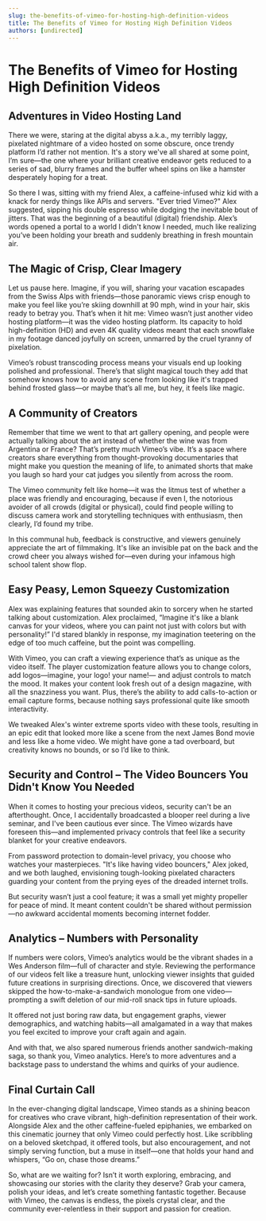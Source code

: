 ```yaml
---
slug: the-benefits-of-vimeo-for-hosting-high-definition-videos
title: The Benefits of Vimeo for Hosting High Definition Videos
authors: [undirected]
---
```



# The Benefits of Vimeo for Hosting High Definition Videos

## Adventures in Video Hosting Land

There we were, staring at the digital abyss a.k.a., my terribly laggy, pixelated nightmare of a video hosted on some obscure, once trendy platform I’d rather not mention. It's a story we've all shared at some point, I’m sure—the one where your brilliant creative endeavor gets reduced to a series of sad, blurry frames and the buffer wheel spins on like a hamster desperately hoping for a treat. 

So there I was, sitting with my friend Alex, a caffeine-infused whiz kid with a knack for nerdy things like APIs and servers. "Ever tried Vimeo?" Alex suggested, sipping his double espresso while dodging the inevitable bout of jitters. That was the beginning of a beautiful (digital) friendship. Alex’s words opened a portal to a world I didn't know I needed, much like realizing you’ve been holding your breath and suddenly breathing in fresh mountain air.

## The Magic of Crisp, Clear Imagery

Let us pause here. Imagine, if you will, sharing your vacation escapades from the Swiss Alps with friends—those panoramic views crisp enough to make you feel like you’re skiing downhill at 90 mph, wind in your hair, skis ready to betray you. That’s when it hit me: Vimeo wasn’t just another video hosting platform—it was the video hosting platform. Its capacity to hold high-definition (HD) and even 4K quality videos meant that each snowflake in my footage danced joyfully on screen, unmarred by the cruel tyranny of pixelation.

Vimeo’s robust transcoding process means your visuals end up looking polished and professional. There’s that slight magical touch they add that somehow knows how to avoid any scene from looking like it's trapped behind frosted glass—or maybe that’s all me, but hey, it feels like magic.

## A Community of Creators

Remember that time we went to that art gallery opening, and people were actually talking about the art instead of whether the wine was from Argentina or France? That’s pretty much Vimeo’s vibe. It’s a space where creators share everything from thought-provoking documentaries that might make you question the meaning of life, to animated shorts that make you laugh so hard your cat judges you silently from across the room.

The Vimeo community felt like home—it was the litmus test of whether a place was friendly and encouraging, because if even I, the notorious avoider of all crowds (digital or physical), could find people willing to discuss camera work and storytelling techniques with enthusiasm, then clearly, I’d found my tribe. 

In this communal hub, feedback is constructive, and viewers genuinely appreciate the art of filmmaking. It's like an invisible pat on the back and the crowd cheer you always wished for—even during your infamous high school talent show flop. 

## Easy Peasy, Lemon Squeezy Customization

Alex was explaining features that sounded akin to sorcery when he started talking about customization. Alex proclaimed, “Imagine it's like a blank canvas for your videos, where you can paint not just with colors but with personality!” I'd stared blankly in response, my imagination teetering on the edge of too much caffeine, but the point was compelling.

With Vimeo, you can craft a viewing experience that’s as unique as the video itself. The player customization feature allows you to change colors, add logos—imagine, your logo! your name!— and adjust controls to match the mood. It makes your content look fresh out of a design magazine, with all the snazziness you want. Plus, there’s the ability to add calls-to-action or email capture forms, because nothing says professional quite like smooth interactivity. 

We tweaked Alex's winter extreme sports video with these tools, resulting in an epic edit that looked more like a scene from the next James Bond movie and less like a home video. We might have gone a tad overboard, but creativity knows no bounds, or so I’d like to think.

## Security and Control – The Video Bouncers You Didn't Know You Needed

When it comes to hosting your precious videos, security can't be an afterthought. Once, I accidentally broadcasted a blooper reel during a live seminar, and I've been cautious ever since. The Vimeo wizards have foreseen this—and implemented privacy controls that feel like a security blanket for your creative endeavors.

From password protection to domain-level privacy, you choose who watches your masterpieces. "It's like having video bouncers," Alex joked, and we both laughed, envisioning tough-looking pixelated characters guarding your content from the prying eyes of the dreaded internet trolls. 

But security wasn’t just a cool feature; it was a small yet mighty propeller for peace of mind. It meant content couldn't be shared without permission—no awkward accidental moments becoming internet fodder.

## Analytics – Numbers with Personality

If numbers were colors, Vimeo’s analytics would be the vibrant shades in a Wes Anderson film—full of character and style. Reviewing the performance of our videos felt like a treasure hunt, unlocking viewer insights that guided future creations in surprising directions. Once, we discovered that viewers skipped the how-to-make-a-sandwich monologue from one video—prompting a swift deletion of our mid-roll snack tips in future uploads.

It offered not just boring raw data, but engagement graphs, viewer demographics, and watching habits—all amalgamated in a way that makes you feel excited to improve your craft again and again. 

And with that, we also spared numerous friends another sandwich-making saga, so thank you, Vimeo analytics. Here’s to more adventures and a backstage pass to understand the whims and quirks of your audience.

## Final Curtain Call

In the ever-changing digital landscape, Vimeo stands as a shining beacon for creatives who crave vibrant, high-definition representation of their work. Alongside Alex and the other caffeine-fueled epiphanies, we embarked on this cinematic journey that only Vimeo could perfectly host. Like scribbling on a beloved sketchpad, it offered tools, but also encouragement, and not simply serving function, but a muse in itself—one that holds your hand and whispers, “Go on, chase those dreams.”

So, what are we waiting for? Isn’t it worth exploring, embracing, and showcasing our stories with the clarity they deserve? Grab your camera, polish your ideas, and let’s create something fantastic together. Because with Vimeo, the canvas is endless, the pixels crystal clear, and the community ever-relentless in their support and passion for creation.